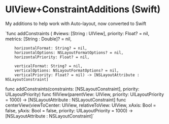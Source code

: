 UIView+ConstraintAdditions (Swift)
==================================

My additions to help work with Auto-layout, now converted to Swift

`func addConstraints (
		#views: [String : UIView],
		priority: Float? = nil,
		metrics: [String : Double]? = nil,
	
		horizontalFormat: String? = nil,
		horizontalOptions: NSLayoutFormatOptions? = nil,
		horizontalPriority: Float? = nil,
	
		verticalFormat: String? = nil,
		verticalOptions: NSLayoutFormatOptions? = nil,
		verticalPriority: Float? = nil) -> [NSLayoutAttribute : NSLayoutConstraint]

func addConstraints(constraints: [NSLayoutConstraint], priority: UILayoutPriority)
func fillView(parentView: UIView, priority: UILayoutPriority = 1000) -> [NSLayoutAttribute : NSLayoutConstraint]
func centerView(viewToCenter: UIView, relativeToView: UIView, xAxis: Bool = false, yAxis: Bool = false, priority: UILayoutPriority = 1000) -> [NSLayoutAttribute : NSLayoutConstraint]`